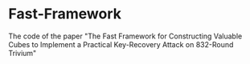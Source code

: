 # Fast-Framework
The code of the paper "The Fast Framework for Constructing Valuable Cubes to Implement a Practical Key-Recovery Attack on 832-Round Trivium"


